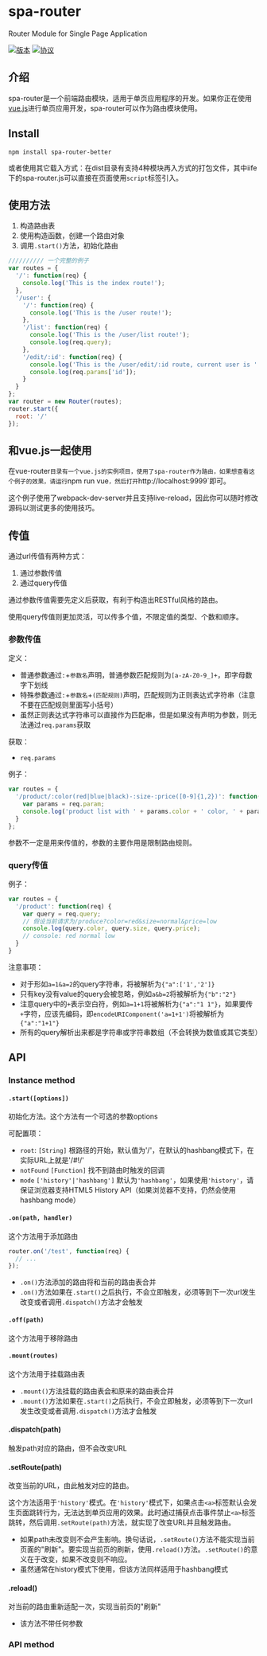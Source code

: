# spa-router

Router Module for Single Page Application

[![版本](https://img.shields.io/npm/v/spa-router-better.svg?style=flat-square "版本")](https://www.npmjs.com/package/spa-router-better)
[![协议](https://img.shields.io/npm/l/spa-router-better.svg?style=flat-square "协议")](./LICENSE)

## 介绍

spa-router是一个前端路由模块，适用于单页应用程序的开发。如果你正在使用[vue.js](https://github.com/yyx990803/vue)进行单页应用开发，spa-router可以作为路由模块使用。

## Install

`npm install spa-router-better`

或者使用其它载入方式：在dist目录有支持4种模块再入方式的打包文件，其中iife下的spa-router.js可以直接在页面使用`script`标签引入。

## 使用方法

1. 构造路由表
2. 使用构造函数，创建一个路由对象
3. 调用`.start()`方法，初始化路由

```javascript
////////// 一个完整的例子
var routes = {
  '/': function(req) {
    console.log('This is the index route!');
  },
  '/user': {
    '/': function(req) {
      console.log('This is the /user route!');
    },
    '/list': function(req) {
      console.log('This is the /user/list route!');
      console.log(req.query);
    },
    '/edit/:id': function(req) {
      console.log('This is the /user/edit/:id route, current user is ' + req.params.id);
      console.log(req.params['id']);
    }
  }
};
var router = new Router(routes);
router.start({
  root: '/'
});
```

## 和vue.js一起使用

在vue-router`目录有一个vue.js的实例项目，使用了spa-router作为路由，如果想查看这个例子的效果，请运行`npm run vue`，然后打开`http://localhost:9999`即可。

这个例子使用了webpack-dev-server并且支持live-reload，因此你可以随时修改源码以测试更多的使用技巧。

## 传值

通过url传值有两种方式：

1. 通过参数传值
2. 通过query传值

通过参数传值需要先定义后获取，有利于构造出RESTful风格的路由。

使用query传值则更加灵活，可以传多个值，不限定值的类型、个数和顺序。

### 参数传值

定义：
+ 普通参数通过`:`+`参数名`声明，普通参数匹配规则为`[a-zA-Z0-9_]+`，即字母数字下划线
+ 特殊参数通过`:`+`参数名`+`(匹配规则)`声明，匹配规则为正则表达式字符串（注意不要在匹配规则里面写小括号）
+ 虽然正则表达式字符串可以直接作为匹配串，但是如果没有声明为参数，则无法通过`req.params`获取

获取：
+ `req.params`

例子：

```javascript
var routes = {
  '/product/:color(red|blue|black)-:size-:price([0-9]{1,2})': function(req) {
    var params = req.param;
    console.log('product list with ' + params.color + ' color, ' + params.size + ' size and ' + params.price + ' price');
  }
};
```

参数不一定是用来传值的，参数的主要作用是限制路由规则。

### query传值

例子：

```javascript
var routes = {
  '/product': function(req) {
    var query = req.query;
    // 假设当前请求为/produce?color=red&size=normal&price=low
    console.log(query.color, query.size, query.price);
    // console: red normal low
  }
}
```

注意事项：
+ 对于形如`a=1&a=2`的query字符串，将被解析为`{"a":['1','2']}`
+ 只有key没有value的query会被忽略，例如`a&b=2`将被解析为`{"b":"2"}`
+ 注意query中的`+`表示空白符，例如`a=1+1`将被解析为`{"a":"1 1"}`，如果要传`+`字符，应该先编码，即`encodeURIComponent('a=1+1')`将被解析为`{"a":"1+1"}`
+ 所有的query解析出来都是字符串或字符串数组（不会转换为数值或其它类型）

## API
### Instance method
#### `.start([options])`

初始化方法。这个方法有一个可选的参数options

可配置项：
+ `root`: `[String]` 根路径的开始，默认值为'/'，在默认的hashbang模式下，在实际URL上就是'/#!/'
+ `notFound` `[Function]` 找不到路由时触发的回调
+ `mode` `['history'|'hashbang']` 默认为`'hashbang'`，如果使用`'history'`，请保证浏览器支持HTML5 History API（如果浏览器不支持，仍然会使用hashbang mode）

#### `.on(path, handler)`

这个方法用于添加路由

```javascript
router.on('/test', function(req) {
  // ...
});
```

+ `.on()`方法添加的路由将和当前的路由表合并
+ `.on()`方法如果在`.start()`之后执行，不会立即触发，必须等到下一次url发生改变或者调用`.dispatch()`方法才会触发

#### `.off(path)`

这个方法用于移除路由

#### `.mount(routes)`

这个方法用于挂载路由表

+ `.mount()`方法挂载的路由表会和原来的路由表合并
+ `.mount()`方法如果在`.start()`之后执行，不会立即触发，必须等到下一次url发生改变或者调用`.dispatch()`方法才会触发

#### .dispatch(path)

触发path对应的路由，但不会改变URL

#### .setRoute(path)

改变当前的URL，由此触发对应的路由。

这个方法适用于`'history'`模式。在`'history'`模式下，如果点击`<a>`标签默认会发生页面跳转行为，无法达到单页应用的效果。此时通过捕获点击事件禁止`<a>`标签跳转，然后调用`.setRoute(path)`方法，就实现了改变URL并且触发路由。

+ 如果path未改变则不会产生影响。换句话说，`.setRoute()`方法不能实现当前页面的"刷新"。要实现当前页的刷新，使用`.reload()`方法。`.setRoute()`的意义在于改变，如果不改变则不响应。
+ 虽然通常在history模式下使用，但该方法同样适用于hashbang模式

#### .reload()

对当前的路由重新适配一次，实现当前页的"刷新"

+ 该方法不带任何参数

### API method
